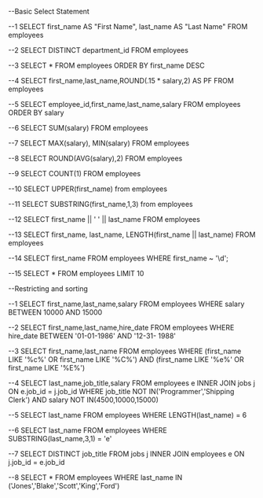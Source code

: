 --Basic Select Statement

--1
SELECT first_name AS "First Name", last_name AS "Last Name"
FROM employees

--2
SELECT DISTINCT department_id FROM employees

--3
SELECT * FROM employees 
ORDER BY first_name DESC

--4
SELECT first_name,last_name,ROUND(.15 * salary,2) AS PF
FROM employees

--5
SELECT  employee_id,first_name,last_name,salary
FROM employees
ORDER BY salary

--6
SELECT SUM(salary) FROM employees

--7
SELECT MAX(salary), MIN(salary) FROM employees

--8
SELECT ROUND(AVG(salary),2) FROM employees

--9
SELECT COUNT(1) FROM employees

--10
SELECT UPPER(first_name) from employees

--11
SELECT SUBSTRING(first_name,1,3) from employees

--12
SELECT first_name || ' ' || last_name FROM employees

--13
SELECT  first_name, last_name, LENGTH(first_name || last_name) FROM employees

--14
SELECT  first_name FROM employees
WHERE first_name ~ '\d';


--15
SELECT * FROM employees
LIMIT 10



--Restricting and sorting

--1
SELECT  first_name,last_name,salary FROM employees
WHERE salary BETWEEN 10000 AND 15000	

--2
SELECT  first_name,last_name,hire_date FROM employees
WHERE hire_date BETWEEN '01-01-1986' AND '12-31- 1988'

--3
SELECT first_name,last_name FROM employees
WHERE (first_name LIKE '%c%' OR first_name LIKE '%C%')
AND (first_name LIKE '%e%' OR first_name LIKE '%E%')

--4
SELECT last_name,job_title,salary
FROM employees e
INNER JOIN jobs j
ON e.job_id = j.job_id
WHERE job_title NOT IN('Programmer','Shipping Clerk')
AND salary NOT IN(4500,10000,15000)

--5
SELECT last_name FROM employees
WHERE LENGTH(last_name) = 6

--6
SELECT last_name FROM employees
WHERE SUBSTRING(last_name,3,1) = 'e'

--7
SELECT DISTINCT job_title
FROM jobs j
 INNER JOIN employees e
ON j.job_id = e.job_id

--8
SELECT * FROM employees
WHERE last_name IN ('Jones','Blake','Scott','King','Ford')








